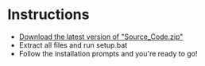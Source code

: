 # Instructions
* [Download the latest version of "Source_Code.zip"](https://github.com/armand0e/movinggoals-setup/releases/latest) 
* Extract all files and run setup.bat
* Follow the installation prompts and you're ready to go!



